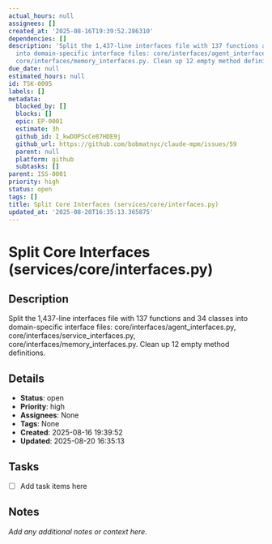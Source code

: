 ```yaml
---
actual_hours: null
assignees: []
created_at: '2025-08-16T19:39:52.286310'
dependencies: []
description: 'Split the 1,437-line interfaces file with 137 functions and 34 classes
  into domain-specific interface files: core/interfaces/agent_interfaces.py, core/interfaces/service_interfaces.py,
  core/interfaces/memory_interfaces.py. Clean up 12 empty method definitions.'
due_date: null
estimated_hours: null
id: TSK-0095
labels: []
metadata:
  blocked_by: []
  blocks: []
  epic: EP-0001
  estimate: 3h
  github_id: I_kwDOPScCe87HDE9j
  github_url: https://github.com/bobmatnyc/claude-mpm/issues/59
  parent: null
  platform: github
  subtasks: []
parent: ISS-0001
priority: high
status: open
tags: []
title: Split Core Interfaces (services/core/interfaces.py)
updated_at: '2025-08-20T16:35:13.365875'
---
```


# Split Core Interfaces (services/core/interfaces.py)

## Description
Split the 1,437-line interfaces file with 137 functions and 34 classes into domain-specific interface files: core/interfaces/agent_interfaces.py, core/interfaces/service_interfaces.py, core/interfaces/memory_interfaces.py. Clean up 12 empty method definitions.

## Details
- **Status**: open
- **Priority**: high
- **Assignees**: None
- **Tags**: None
- **Created**: 2025-08-16 19:39:52
- **Updated**: 2025-08-20 16:35:13

## Tasks
- [ ] Add task items here

## Notes
_Add any additional notes or context here._
